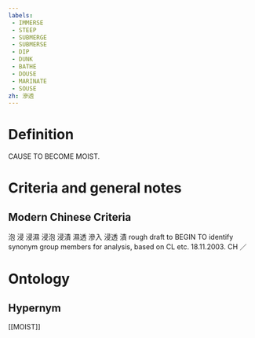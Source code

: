 ```yaml
---
labels: 
 - IMMERSE
 - STEEP
 - SUBMERGE
 - SUBMERSE
 - DIP
 - DUNK
 - BATHE
 - DOUSE
 - MARINATE
 - SOUSE
zh: 滲透
---
```


# Definition
CAUSE TO BECOME MOIST.
# Criteria and general notes
## Modern Chinese Criteria
泡
浸
浸濕
浸泡
浸漬
濕透
滲入
浸透
漬
rough draft to BEGIN TO identify synonym group members for analysis, based on CL etc. 18.11.2003. CH ／
# Ontology

## Hypernym
[[MOIST]]
